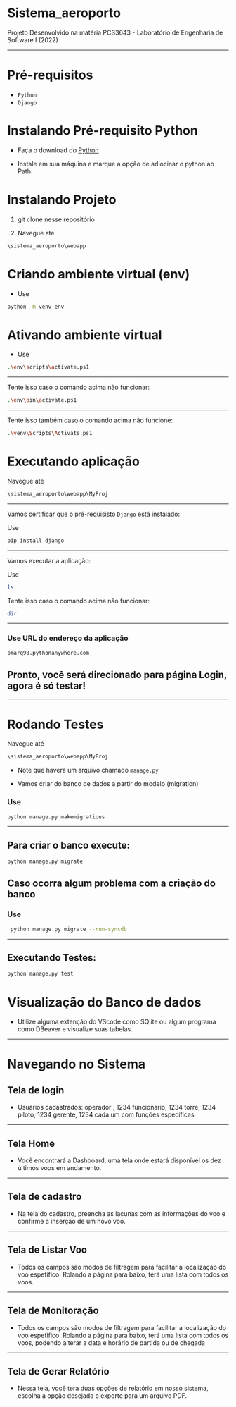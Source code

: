 # Sistema_aeroporto

Projeto Desenvolvido na matéria PCS3643 - Laboratório de Engenharia de Software I (2022)

---

# Pré-requisitos

- `Python`
- `Django`

# Instalando Pré-requisito Python

 - Faça o download do [Python](https://www.python.org/downloads/)

- Instale em sua máquina e marque a opção de adiocinar o python ao Path.


# Instalando Projeto

1) git clone nesse repositório

2) Navegue até

```bash
\sistema_aeroporto\webapp
```

# Criando ambiente virtual (env)

- Use

```bash
python -m venv env
```

# Ativando ambiente virtual

- Use

```bash
.\env\scripts\activate.ps1
```

---
Tente isso caso o comando acima não funcionar:

```bash
.\env\bin\activate.ps1
```

---

Tente isso também caso o comando acima não funcione:

```bash
.\venv\Scripts\Activate.ps1
```

# Executando aplicação

Navegue até

```bash
\sistema_aeroporto\webapp\MyProj
```

---


Vamos certificar que o pré-requisisto `Django` está instalado:

Use

 ```bash
pip install django
```
---


Vamos executar a aplicação:


Use

```bash
ls
```
Tente isso caso o comando acima não funcionar:

```bash
dir
```

---

### Use URL do endereço da aplicação 

```bash
pmarq98.pythonanywhere.com

```
## Pronto, você será direcionado para página Login, agora é só testar!

---

# Rodando Testes


Navegue até

```bash
\sistema_aeroporto\webapp\MyProj
```

- Note que haverá um arquivo chamado ``` manage.py ```

- Vamos criar do banco de dados a partir do modelo (migration)

### Use

```bash
python manage.py makemigrations
```

---

## Para criar o banco execute:

```bash
python manage.py migrate
```

## Caso ocorra algum problema com a criação do banco

### Use

```bash
 python manage.py migrate --run-syncdb
```


---

## Executando Testes:

```bash
python manage.py test
```

# Visualização do  Banco de dados

- Utilize alguma extenção do VScode como SQlite ou algum programa como DBeaver e visualize suas tabelas.

---

# Navegando no Sistema

## Tela de login

- Usuários cadastrados: operador , 1234
                        funcionario, 1234
                        torre, 1234
                        piloto, 1234
                        gerente, 1234
  cada um com funções específicas

---

## Tela Home

- Você encontrará a Dashboard, uma tela onde estará disponível os dez últimos voos em andamento.

---

## Tela de cadastro

- Na tela do cadastro, preencha as lacunas com as informações do voo e confirme a inserção de um novo voo.

---

## Tela de Listar Voo
- Todos os campos são modos de filtragem para facilitar a localização do voo espefífico. Rolando a página para baixo, terá uma lista com todos os voos.

---

## Tela de Monitoração
- Todos os campos são modos de filtragem para facilitar a localização do voo espefífico. Rolando a página para baixo, terá uma lista com todos os voos, podendo alterar a data e horário de partida ou de chegada

---

## Tela de Gerar Relatório
- Nessa tela, você tera duas opções de relatório em nosso sistema, escolha a opção desejada e exporte para um arquivo PDF.
